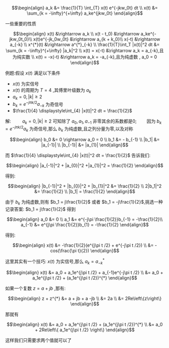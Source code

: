 
$$\begin{align}
    a_k &= \frac{1}{T} \int_{T} x(t) e^{-jkw_0t} dt \\
    x(t) &= \sum_{k = -\infty}^{+\infty} a_ke^{jkw_0t}
\end{align}$$

一些重要的性质

$$\begin{align}
    x(t) &\rightarrow a_k \\
    x(t - t_0) &\rightarrow a_ke^{-jkw_0t_0}\\
    x(t)e^{-jk_0w_0t} &\rightarrow a_{k + k_0}\\
    x(-t) &\rightarrow a_{-k} \\
    x^{*}(t) &\rightarrow a^{*}_{-k} \\
    \frac{1}{T}\int_T |x(t)|^2 dt &= \sum_{k = -\infty}^{+\infty} |a_k|^2 \\
    x(t) = x(-t) &\rightarrow a_k = a_{-k},且为纯实数 \\
    x(t) = -x(-t) &\rightarrow a_k = -a_{-k},且为纯虚数 , a_0 = 0
\end{align}$$

例题:假设 $x(t)$ 满足以下条件
* $x(t)$ 为实信号
* $x(t)$ 的周期为 $T = 4$ ,其傅里叶级数为 $a_k$
* $a_k = 0 ,|k| \geq 2$
* $b_k = e^{-j\pi k /2}a_{-k}$ 为奇信号
* $\frac{1}{4} \displaystyle\int_{4} |x(t)|^2 dt = \frac{1}{2}$

解:
&emsp;&emsp; $a_k = 0 ,|k| \geq 2$ 可知除了 $a_0,a_1,a_{-1}$ 非零其余的系数都是0;
&emsp;&emsp;因为 $b_k = e^{-j\pi k /2}a_k$ 为奇信号,那么 $b_k$ 为纯虚数,且之列分量为零,以及对称

$$\begin{align}
    b_0 &= 0 \rightarrow a_0 = 0 \\ 
    b_1 &= - b_{-1} \\
    |b_1| &= |a_{-1}| \\
    |b_{-1}| &= |a_{1}|
\end{align}$$

而 $\frac{1}{4} \displaystyle\int_{4} |x(t)|^2 dt = \frac{1}{2}$ 告诉我们:

$$\begin{align}
    |a_{-1}|^2 + |a_{0}|^2 +|a_{1}|^2 = \frac{1}{2}
\end{align}$$

得到:

$$\begin{align}
    |b_{-1}|^2 + |b_{0}|^2 + |b_{1}|^2 &= \frac{1}{2} \\
    2|b_1|^2 &= \frac{1}{2} \\
    |b_1| = \frac{1}{2}
\end{align}$$

由于 $b_k$ 为纯虚数,则有 $b_1 = j\frac{1}{2}$ 或者 $b_1 = -j\frac{1}{2}$,挑选一种记录答案: $b_1 = j\frac{1}{2}$ 得到

$$\begin{align}
    a_0 &= 0 \\
    a_1 &= e^{-j\pi \frac{1}{2}}b_{-1} = -\frac{1}{2}\\
    a_{-1} &=  e^{j\pi \frac{1}{2}}b_{1} = -\frac{1}{2}
\end{align}$$

得到:

$$\begin{align}
    x(t) &= -\frac{1}{2}(e^{j\pi t /2} + e^{-j\pi t /2}) \\
    &= -cos(\frac{\pi t}{2})
\end{align}$$


这里其实有一个技巧: $x(t)$ 为实信号,那么 $a_k = a^{*}_{-k}$

$$\begin{align}
    x(t) &= a_0 + a_1e^{j\pi t /2} + a_{-1}e^{-j\pi t /2} \\
    &= a_0 + a_1e^{j\pi t /2} + (a_1e^{j\pi t /2})^{*}
\end{align}$$

如果一个复数 $z = a+jb$ ,那有:

$$\begin{align}
    z + z^{*} &= a + jb + a -jb \\
    &= 2a \\
    &= 2Re\left\{z\right\}
\end{align}$$

那就有

$$\begin{align}
    x(t) 
    &= a_0 + a_1e^{j\pi t /2} + (a_1e^{j\pi t /2})^{*} \\
    &= a_0 + 2Re\left\{ a_1e^{j\pi t /2} \right\}
\end{align}$$

这样我们只需要求两个值就可以了